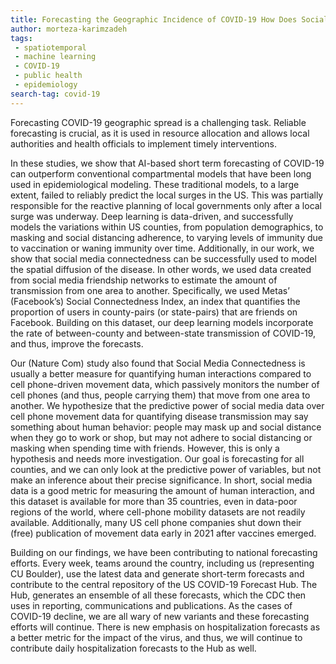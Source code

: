 ```yaml
---
title: Forecasting the Geographic Incidence of COVID-19 How Does Social Media Help?
author: morteza-karimzadeh
tags: 
 - spatiotemporal
 - machine learning
 - COVID-19
 - public health
 - epidemiology
search-tag: covid-19
---
```


Forecasting COVID-19 geographic spread is a challenging task. Reliable forecasting is crucial, as it is used in resource allocation and allows local authorities and health officials to implement timely interventions. 

In these studies, we show that AI-based short term forecasting of COVID-19 can outperform conventional compartmental models that have been long used in epidemiological modeling. These traditional models, to a large extent, failed to reliably predict the local surges in the US. This was partially responsible for the reactive planning of local governments only after a local surge was underway.  Deep learning is data-driven, and successfully models the variations within US counties, from population demographics, to masking and social distancing adherence,  to varying levels of immunity due to vaccination or waning immunity over time. 
Additionally, in our work, we show that social media connectedness can be successfully used to model the spatial diffusion of the disease. In other words, we used data created from social media friendship networks to estimate the amount of transmission from one area to another. Specifically, we used Metas’ (Facebook’s) Social Connectedness Index, an index that quantifies the proportion of users in county-pairs (or state-pairs) that are friends on Facebook. Building on this dataset, our deep learning models incorporate the rate of between-county and between-state transmission of COVID-19, and thus, improve the forecasts. 


Our (Nature Com) study also found that Social Media Connectedness is usually a better measure for quantifying human interactions compared to cell phone-driven movement data, which passively monitors the number of cell phones (and thus, people carrying them) that move from one area to another. We hypothesize that the predictive power of social media data over cell phone movement data for quantifying disease transmission may say something about human behavior: people may mask up and social distance when they go to work or shop, but may not adhere to social distancing or masking when spending time with friends. However, this is only a hypothesis and needs more investigation. Our goal is forecasting for all counties, and we can only look at the predictive power of variables, but not make an inference about their precise significance. In short, social media data is a good metric for measuring the amount of human interaction, and this dataset is available for more than 35 countries, even in data-poor regions of the world, where cell-phone mobility datasets are not readily available. Additionally, many US cell phone companies shut down their (free) publication of movement data early in 2021 after vaccines emerged. 
 

Building on our findings, we have been contributing to national forecasting efforts. Every week, teams around the country, including us (representing CU Boulder), use the latest data and generate short-term forecasts and contribute to the central repository of the US COVID-19 Forecast Hub. The Hub, generates an ensemble of all these forecasts, which the CDC then uses in reporting, communications and publications. As the cases of COVID-19 decline, we are all wary of new variants and these forecasting efforts will continue. There is new emphasis on hospitalization forecasts as a better metric for the impact of the virus, and thus, we will continue to contribute daily hospitalization forecasts to the Hub as well. 
